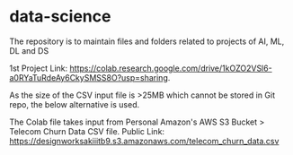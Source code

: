 # data-science
The repository is to maintain files and folders related to projects of AI, ML, DL and DS 

1st Project Link: https://colab.research.google.com/drive/1kOZO2VSl6-a0RYaTuRdeAy6CkySMSS8O?usp=sharing.

As the size of the CSV input file is >25MB which cannot be stored in Git repo, the below alternative is used.

The Colab file takes input from Personal Amazon's AWS S3 Bucket > Telecom Churn Data CSV file.
Public Link: https://designworksakiiitb9.s3.amazonaws.com/telecom_churn_data.csv
